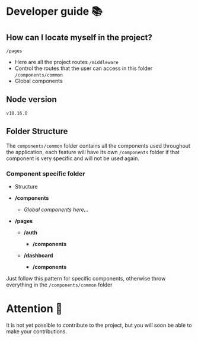 # Developer guide 📚

## How can I locate myself in the project?

`/pages`
  - Here are all the project routes
`/middleware`
  - Control the routes that the user can access in this folder
`/components/common`
  - Global components

## Node version

`v18.16.0`

## Folder Structure

The `components/common` folder contains all the components used throughout the application, each feature will have its own `/components` folder if that component is very specific and will not be used again.

### Component specific folder

- Structure

- **/components**
  - _Global components here..._

- **/pages**
  - **/auth**
    - **/components**

  - **/dashboard**
    - **/components**

Just follow this pattern for specific components, otherwise throw everything in the `/components/common` folder

# Attention 🚨

It is not yet possible to contribute to the project, but you will soon be able to make your contributions.